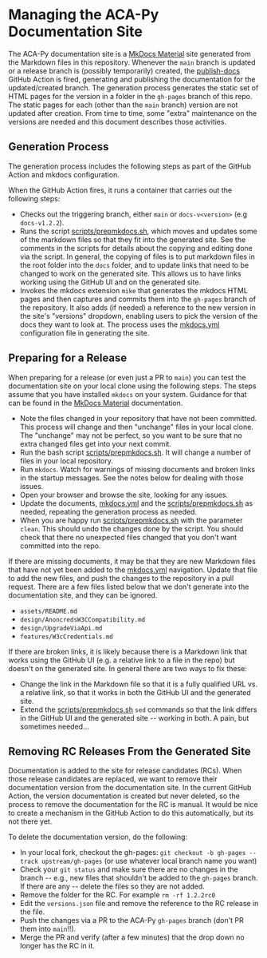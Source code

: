 # Managing the ACA-Py Documentation Site

The ACA-Py documentation site is a [MkDocs Material] site generated from the
Markdown files in this repository. Whenever the `main` branch is updated or a
release branch is (possibly temporarily) created, the [publish-docs] GitHub
Action is fired, generating and publishing the documentation for the
updated/created branch. The generation process generates the static set of HTML
pages for the version in a folder in the `gh-pages` branch of this repo. The
static pages for each (other than the `main` branch) version are not updated
after creation. From time to time, some "extra" maintenance on the versions are
needed and this document describes those activities.

[MkDocs Material]: https://squidfunk.github.io/mkdocs-material/
[publish-docs]: https://github.com/openwallet-foundation/acapy/blob/main/.github/workflows/publish-docs.yml

## Generation Process

The generation process includes the following steps as part of the GitHub Action
and mkdocs configuration.

When the GitHub Action fires, it runs a container that carries out the following steps:

- Checks out the triggering branch, either `main` or `docs-v<version>` (e.g `docs-v1.2.2`).
- Runs the script [scripts/prepmkdocs.sh], which moves and updates some of the
  markdown files so that they fit into the generated site. See the comments in
  the scripts for details about the copying and editing done via the script. In
  general, the copying of files is to put markdown files in the root folder into
  the `docs` folder, and to update links that need to be changed to work on the
  generated site. This allows us to have links working using the GitHub UI and
  on the generated site.
- Invokes the mkdocs extension `mike` that generates the mkdocs HTML pages and
  then captures and commits them into the `gh-pages` branch of the repository.
  It also adds (if needed) a reference to the new version in the site's
  "versions" dropdown, enabling users to pick the version of the docs they want
  to look at. The process uses the [mkdocs.yml] configuration file in generating
  the site.

[scripts/prepmkdocs.sh]: https://github.com/openwallet-foundation/acapy/blob/main/scripts/prepmkdocs.sh
[mkdocs.yml]: https://github.com/openwallet-foundation/acapy/blob/main/mkdocs.yml

## Preparing for a Release

When preparing for a release (or even just a PR to `main`) you can test the
documentation site on your local clone using the following steps. The steps
assume that you have installed `mkdocs` on your system. Guidance for that can be
found in the [MkDocs Material] documentation.

- Note the files changed in your repository that have not been committed. This
  process will change and then "unchange" files in your local clone. The
  "unchange" may not be perfect, so you want to be sure that no extra changed
  files get into your next commit.
- Run the bash script [scripts/prepmkdocs.sh]. It will change a number of files
  in your local repository.
- Run `mkdocs`. Watch for warnings of missing documents and broken links in the
  startup messages. See the notes below for dealing with those issues.
- Open your browser and browse the site, looking for any issues.
- Update the documents, [mkdocs.yml] and the [scripts/prepmkdocs.sh] as needed,
  repeating the generation process as needed.
- When you are happy run [scripts/prepmkdocs.sh] with the parameter `clean`.
  This should undo the changes done by the script. You should check that there
  no unexpected files changed that you don't want committed into the repo.

If there are missing documents, it may be that they are new Markdown files that
have not yet been added to the [mkdocs.yml] navigation. Update that file to add
the new files, and push the changes to the repository in a pull request. There
are a few files listed below that we don't generate into the documentation site,
and they can be ignored.

- `assets/README.md`
- `design/AnoncredsW3CCompatibility.md`
- `design/UpgradeViaApi.md`
- `features/W3cCredentials.md`

If there are broken links, it is likely because there is a Markdown link that
works using the GitHub UI (e.g. a relative link to a file in the repo) but
doesn't on the generated site. In general there are two ways to fix these:

- Change the link in the Markdown file so that it is a fully qualified URL vs. a
  relative link, so that it works in both the GitHub UI and the generated site.
- Extend the [scripts/prepmkdocs.sh] `sed` commands so that the link differs in
  the GitHub UI and the generated site -- working in both. A pain, but sometimes
  needed...

## Removing RC Releases From the Generated Site

Documentation is added to the site for release candidates (RCs). When those
release candidates are replaced, we want to remove their documentation version
from the documentation site. In the current GitHub Action, the version
documentation is created but never deleted, so the process to remove the
documentation for the RC is manual. It would be nice to create a mechanism in
the GitHub Action to do this automatically, but its not there yet.

To delete the documentation version, do the following:

- In your local fork, checkout the gh-pages: `git checkout -b gh-pages --track
  upstream/gh-pages` (or use whatever local branch name you want)
- Check your `git status` and make sure there are no changes in the branch --
  e.g., new files that shouldn't be added to the `gh-pages` branch. If there are
  any -- delete the files so they are not added.
- Remove the folder for the RC.  For example `rm -rf 1.2.2rc0`
- Edit the `versions.json` file and remove the reference to the RC release in
  the file.
- Push the changes via a PR to the ACA-Py `gh-pages` branch (don't PR them into
  `main`!!).
- Merge the PR and verify (after a few minutes) that the drop down no longer has
  the RC in it.

